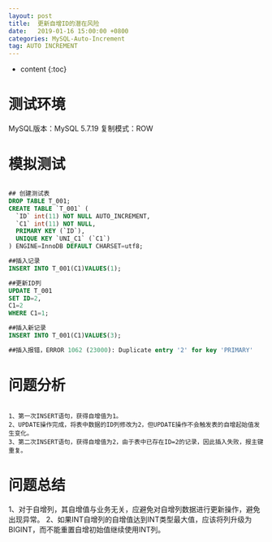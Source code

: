 ```yaml
---
layout: post
title:  更新自增ID的潜在风险
date:   2019-01-16 15:00:00 +0800
categories: MySQL-Auto-Increment
tag: AUTO INCREMENT
---
```


* content
{:toc}


测试环境
====================================
MySQL版本：MySQL 5.7.19
复制模式：ROW

模拟测试
====================================
```sql

## 创建测试表
DROP TABLE T_001;
CREATE TABLE `T_001` (
  `ID` int(11) NOT NULL AUTO_INCREMENT,
  `C1` int(11) NOT NULL,
  PRIMARY KEY (`ID`),
  UNIQUE KEY `UNI_C1` (`C1`)
) ENGINE=InnoDB DEFAULT CHARSET=utf8;

##插入记录
INSERT INTO T_001(C1)VALUES(1);

##更新ID列
UPDATE T_001
SET ID=2,
C1=2
WHERE C1=1;

##插入新记录
INSERT INTO T_001(C1)VALUES(3);

##插入报错，ERROR 1062 (23000): Duplicate entry '2' for key 'PRIMARY'

```

问题分析
====================================
```

1、第一次INSERT语句，获得自增值为1。
2、UPDATE操作完成，将表中数据的ID列修改为2，但UPDATE操作不会触发表的自增起始值发生变化。
3、第二次INSERT语句，获得自增值为2，由于表中已存在ID=2的记录，因此插入失败，报主键重复。

```

问题总结
====================================
1、对于自增列，其自增值与业务无关，应避免对自增列数据进行更新操作，避免出现异常。
2、如果INT自增列的自增值达到INT类型最大值，应该将列升级为BIGINT，而不能重置自增初始值继续使用INT列。